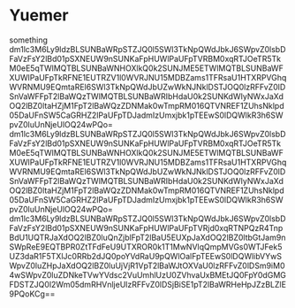 # Yuemer
something
dm1lc3M6Ly9ldzBLSUNBaWRpSTZJQ0l5SWl3TkNpQWdJbkJ6SWpvZ0lsbDFaVzFsY2lBd01pSXNEUW9nSUNKaFpHUWlPaUFpTVRBM0xqRTJOeTR5TkM0eE5qTWlMQTBLSUNBaWNHOXlkQ0k2SUNJME5ETWlMQTBLSUNBaWFXUWlPaUFpTkRFNE1EUTRZV1l0WVRJNU15MDBZams1TFRsaU1HTXRPVGhqWVRNMU9EQmtaREl6SWl3TkNpQWdJbUZwWkNJNklDSTJOQ0lzRFFvZ0lDSnVaWFFpT2lBaWQzTWlMQTBLSUNBaWRIbHdaU0k2SUNKdWIyNWxJaXdOQ2lBZ0ltaHZjM1FpT2lBaWQzZDNMak0wTmpRM016QTVNREF1ZUhsNklpd05DaUFnSW5CaGRHZ2lPaUFpTDJadmIzUmxjbk1pTEEwS0lDQWlkR3h6SWpvZ0luUnNjeUlOQ24wPQo=
dm1lc3M6Ly9ldzBLSUNBaWRpSTZJQ0l5SWl3TkNpQWdJbkJ6SWpvZ0lsbDFaVzFsY2lBd01pSXNEUW9nSUNKaFpHUWlPaUFpTVRBM0xqRTJOeTR5TkM0eE5qTWlMQTBLSUNBaWNHOXlkQ0k2SUNJME5ETWlMQTBLSUNBaWFXUWlPaUFpTkRFNE1EUTRZV1l0WVRJNU15MDBZams1TFRsaU1HTXRPVGhqWVRNMU9EQmtaREl6SWl3TkNpQWdJbUZwWkNJNklDSTJOQ0lzRFFvZ0lDSnVaWFFpT2lBaWQzTWlMQTBLSUNBaWRIbHdaU0k2SUNKdWIyNWxJaXdOQ2lBZ0ltaHZjM1FpT2lBaWQzZDNMak0wTmpRM016QTVNREF1ZUhsNklpd05DaUFnSW5CaGRHZ2lPaUFpTDJadmIzUmxjbk1pTEEwS0lDQWlkR3h6SWpvZ0luUnNjeUlOQ24wPQo=
dm1lc3M6Ly9ldzBLSUNBaWRpSTZJQ0l5SWl3TkNpQWdJbkJ6SWpvZ0lsbDFaVzFsY2lBd01pSXNEUW9nSUNKaFpHUWlPaUFpTVRjd0xqRTNPQzR4TnpBdU1UQTRJaXdOQ2lBZ0luQnZjblFpT2lBaU5EUXpJaXdOQ2lBZ0ltbGtJam9nSWpReE9EQTBPR0ZtTFdFeU9UTXROR0k1T1MwNVlqQmpMVGs0WTJFek5UZ3daR1F5TXlJc0RRb2dJQ0poYVdRaU9pQWlOalFpTEEwS0lDQWlibVYwSWpvZ0luZHpJaXdOQ2lBZ0luUjVjR1VpT2lBaWJtOXVaU0lzRFFvZ0lDSm9iM04wSWpvZ0luZDNkeTVwYVdsc2VuUmhlUzU0ZVhvaUxBMEtJQ0FpY0dGMGFDSTZJQ0l2Wm05dmRHVnljeUlzRFFvZ0lDSjBiSE1pT2lBaWRHeHpJZzBLZlE9PQoKCg==
